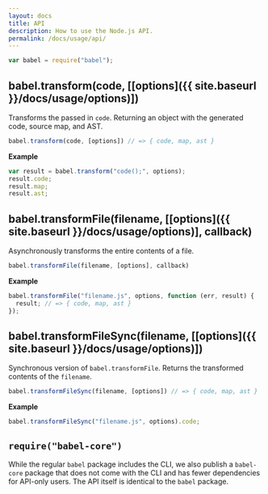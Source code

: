 ```yaml
---
layout: docs
title: API
description: How to use the Node.js API.
permalink: /docs/usage/api/
---
```


```javascript
var babel = require("babel");
```

## babel.transform(code, [[options]({{ site.baseurl }}/docs/usage/options)])

Transforms the passed in `code`. Returning an object with the generated code,
source map, and AST.

```js
babel.transform(code, [options]) // => { code, map, ast }
```

**Example**

```js
var result = babel.transform("code();", options);
result.code;
result.map;
result.ast;
```

## babel.transformFile(filename, [[options]({{ site.baseurl }}/docs/usage/options)], callback)

Asynchronously transforms the entire contents of a file.

```js
babel.transformFile(filename, [options], callback)
```

**Example**

```js
babel.transformFile("filename.js", options, function (err, result) {
  result; // => { code, map, ast }
});
```

## babel.transformFileSync(filename, [[options]({{ site.baseurl }}/docs/usage/options)])

Synchronous version of `babel.transformFile`. Returns the transformed contents of
the `filename`.

```js
babel.transformFileSync(filename, [options]) // => { code, map, ast }
```

**Example**

```js
babel.transformFileSync("filename.js", options).code;
```

## `require("babel-core")`

While the regular `babel` package includes the CLI, we also publish a
`babel-core` package that does not come with the CLI and has fewer dependencies
for API-only users. The API itself is identical to the `babel` package.
